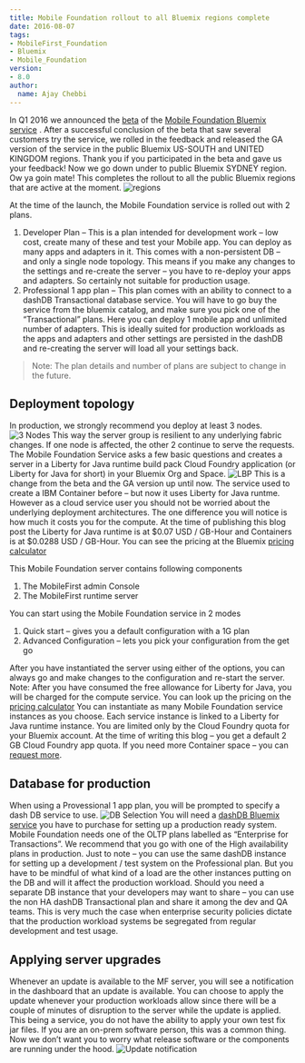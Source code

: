 ```yaml
---
title: Mobile Foundation rollout to all Bluemix regions complete
date: 2016-08-07
tags:
- MobileFirst_Foundation
- Bluemix
- Mobile_Foundation
version:
- 8.0
author:
  name: Ajay Chebbi
---
```


In Q1 2016 we announced the [beta](https://mobilefirstplatform.ibmcloud.com/blog/2016/03/31/mobile-foundation-bluemix-beta/) of the [Mobile Foundation Bluemix service](https://mobilefirstplatform.ibmcloud.com/blog/2016/03/31/mobile-foundation-bluemix-beta/) . After a successful conclusion of the beta that saw several customers try the service, we rolled in the feedback and released the GA version of the service in the public Bluemix US-SOUTH and UNITED KINGDOM regions. Thank you if you participated in the beta and gave us your feedback! Now we go down under to public Bluemix SYDNEY region. Ow ya goin mate! This completes the rollout to all the public Bluemix regions that are active at the moment.
![regions]({{site.baseurl}}/assets/blog/2016-08-08-mobilefoundation-rollout-complete/regions.png)

At the time of the launch, the Mobile Foundation service is rolled out with 2 plans. 

1.	Developer Plan – This is a plan intended for development work – low cost, create many of these and test your Mobile app. You can deploy as many apps and adapters in it. This comes with a non-persistent DB – and only a single node topology. This means if you make any changes to the settings and re-create the server – you have to re-deploy your apps and adapters. So certainly not suitable for production usage. 
2.	Professional 1 app plan – This plan comes with an ability to connect to a dashDB Transactional database service. You will have to go buy the service from the bluemix catalog, and make sure you pick one of the “Transactional” plans. Here you can deploy 1 mobile app and unlimited number of adapters. This is ideally suited for production workloads as the apps and adapters and other settings are persisted in the dashDB and re-creating the server will load all your settings back. 

> Note: The plan details and number of plans are subject to change in the future.

## Deployment topology
In production, we strongly recommend you deploy at least 3 nodes. 
![3 Nodes]({{site.baseurl}}/assets/blog/2016-08-08-mobilefoundation-rollout-complete/3nodes.png)
This way the server group is resilient to any underlying fabric changes. If one node is affected, the other 2 continue to serve the requests.
The Mobile Foundation Service asks a few basic questions and creates a server in a Liberty for Java runtime build pack Cloud Foundry application (or Liberty for Java for short) in your Bluemix Org and Space. 
![LBP]({{site.baseurl}}/assets/blog/2016-08-08-mobilefoundation-rollout-complete/lbp.png)
This is a change from the beta and the GA version up until now. The service used to create a IBM Container before – but now it uses Liberty for Java runtme. However as a cloud service user you should not be worried about the underlying deployment architectures. The one difference you will notice is how much it costs you for the compute. At the time of publishing this blog post the Liberty for Java runtime is at $0.07 USD / GB-Hour and Containers is at $0.0288 USD / GB-Hour. You can see the pricing at the Bluemix [pricing calculator](https://new-console.ng.bluemix.net/pricing/) 

This Mobile Foundation server contains following components

1.	The MobileFirst admin Console
2.	The MobileFirst runtime server

You can start using the Mobile Foundation service in 2 modes

1.	Quick start – gives you a default configuration with a 1G plan
2.	Advanced Configuration – lets you pick your configuration from the get go

After you have instantiated the server using either of the options, you can always go and make changes to the configuration and re-start the server.
Note: After you have consumed the free allowance for Liberty for Java, you will be charged for the compute service. You can look up the pricing on the [pricing calculator](https://console.ng.bluemix.net/pricing/)
You can instantiate as many Mobile Foundation service instances as you choose. Each service instance is linked to a Liberty for Java runtime instance. You are limited only by the Cloud Foundry quota for your Bluemix account. At the time of writing this blog – you get a default 2 GB Cloud Foundry app quota. If you need more Container space – you can [request more](mailto:support@bluemix.net).

## Database for production
When using a Provessional 1 app plan, you will be prompted to specify a dash DB service to use. 
![DB Selection]({{site.baseurl}}/assets/blog/2016-08-08-mobilefoundation-rollout-complete/dbselection.png)
You will need a [dashDB Bluemix service](https://new-console.ng.bluemix.net/catalog/services/dashdb/) you have to purchase for setting up a production ready system. Mobile Foundation needs one of the OLTP plans labelled as “Enterprise for Transactions”. We recommend that you go with one of the High availability plans in production. 
Just to note – you can use the same dashDB instance for setting up a development / test system on the Professional plan. But you have to be mindful of what kind of a load are the other instances putting on the DB and will it affect the production workload. Should you need a separate DB instance that your developers may want to share – you can use the non HA dashDB Transactional plan and share it among the dev and QA teams. This is very much the case when enterprise security policies dictate that the production workload systems be segregated from regular development and test usage. 

## Applying server upgrades
Whenever an update is available to the MF server, you will see a notification in the dashboard that an update is available.  You can choose to apply the update whenever your production workloads allow since there will be a couple of minutes of disruption to the server while the update is applied. This being a service, you do not have the ability to apply your own test fix jar files. If you are an on-prem software person, this was a common thing. Now we don’t want you to worry what release software or the components are running under the hood. 
![Update notification]({{site.baseurl}}/assets/blog/2016-08-08-mobilefoundation-rollout-complete/update.png)
